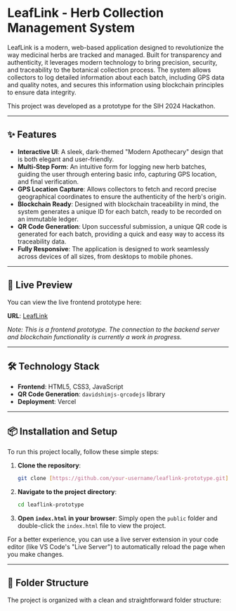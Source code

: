 # LeafLink - Herb Collection Management System

LeafLink is a modern, web-based application designed to revolutionize the way medicinal herbs are tracked and managed. Built for transparency and authenticity, it leverages modern technology to bring precision, security, and traceability to the botanical collection process. The system allows collectors to log detailed information about each batch, including GPS data and quality notes, and secures this information using blockchain principles to ensure data integrity.

This project was developed as a prototype for the SIH 2024 Hackathon.

---

## ✨ Features

-   **Interactive UI**: A sleek, dark-themed "Modern Apothecary" design that is both elegant and user-friendly.
-   **Multi-Step Form**: An intuitive form for logging new herb batches, guiding the user through entering basic info, capturing GPS location, and final verification.
-   **GPS Location Capture**: Allows collectors to fetch and record precise geographical coordinates to ensure the authenticity of the herb's origin.
-   **Blockchain Ready**: Designed with blockchain traceability in mind, the system generates a unique ID for each batch, ready to be recorded on an immutable ledger.
-   **QR Code Generation**: Upon successful submission, a unique QR code is generated for each batch, providing a quick and easy way to access its traceability data.
-   **Fully Responsive**: The application is designed to work seamlessly across devices of all sizes, from desktops to mobile phones.

---

## 🚀 Live Preview

You can view the live frontend prototype here:

**URL**: [LeafLink](https://leaflinksihprototype.vercel.app/)

*Note: This is a frontend prototype. The connection to the backend server and blockchain functionality is currently a work in progress.*

---

## 🛠️ Technology Stack

-   **Frontend**: HTML5, CSS3, JavaScript
-   **QR Code Generation**: `davidshimjs-qrcodejs` library
-   **Deployment**: Vercel

---

## 📦 Installation and Setup

To run this project locally, follow these simple steps:

1.  **Clone the repository**:
    ```bash
    git clone [https://github.com/your-username/leaflink-prototype.git](https://github.com/your-username/leaflink-prototype.git)
    ```

2.  **Navigate to the project directory**:
    ```bash
    cd leaflink-prototype
    ```

3.  **Open `index.html` in your browser**:
    Simply open the `public` folder and double-click the `index.html` file to view the project.

For a better experience, you can use a live server extension in your code editor (like VS Code's "Live Server") to automatically reload the page when you make changes.

---

## 📂 Folder Structure

The project is organized with a clean and straightforward folder structure:
